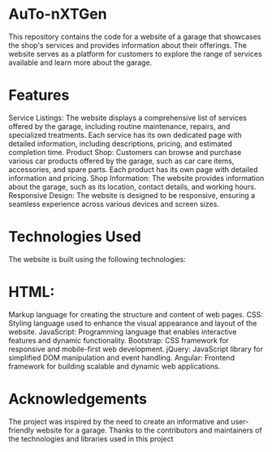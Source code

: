 # AuTo-nXTGen
This repository contains the code for a website of a garage that showcases the shop's services and provides information about their offerings. The website serves as a platform for customers to explore the range of services available and learn more about the garage.

# Features
Service Listings: The website displays a comprehensive list of services offered by the garage, including routine maintenance, repairs, and specialized treatments. Each service has its own dedicated page with detailed information, including descriptions, pricing, and estimated completion time. Product Shop: Customers can browse and purchase various car products offered by the garage, such as car care items, accessories, and spare parts. Each product has its own page with detailed information and pricing. Shop Information: The website provides information about the garage, such as its location, contact details, and working hours. Responsive Design: The website is designed to be responsive, ensuring a seamless experience across various devices and screen sizes.

# Technologies Used
The website is built using the following technologies:

 # HTML: 
 Markup language for creating the structure and content of web pages. CSS: Styling language used to enhance the visual appearance and layout of the website. JavaScript: Programming language that enables interactive features and dynamic functionality. Bootstrap: CSS framework for responsive and mobile-first web development. jQuery: JavaScript library for simplified DOM manipulation and event handling. Angular: Frontend framework for building scalable and dynamic web applications.

# Acknowledgements
The project was inspired by the need to create an informative and user-friendly website for a garage. Thanks to the contributors and maintainers of the technologies and libraries used in this project
